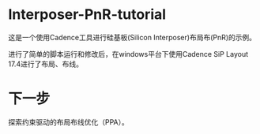 # Interposer-PnR-tutorial


这是一个使用Cadence工具进行硅基板(Silicon Interposer)布局布(PnR)的示例。

进行了简单的脚本运行和修改后，在windows平台下使用Cadence SiP Layout 17.4进行了布局、布线。

# 下一步

探索约束驱动的布局布线优化（PPA）。